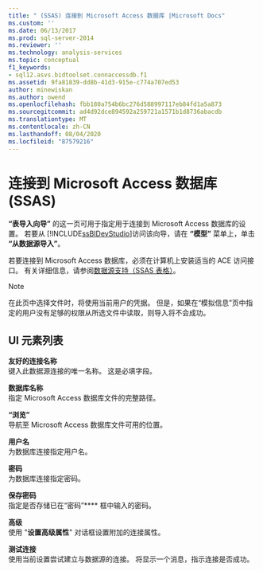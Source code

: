 ```yaml
---
title: " (SSAS) 连接到 Microsoft Access 数据库 |Microsoft Docs"
ms.custom: ''
ms.date: 06/13/2017
ms.prod: sql-server-2014
ms.reviewer: ''
ms.technology: analysis-services
ms.topic: conceptual
f1_keywords:
- sql12.asvs.bidtoolset.connaccessdb.f1
ms.assetid: 9fa81839-dd8b-41d3-915e-c774a707ed53
author: minewiskan
ms.author: owend
ms.openlocfilehash: fbb180a754b6bc276d588997117eb84fd1a5a873
ms.sourcegitcommit: ad4d92dce894592a259721a1571b1d8736abacdb
ms.translationtype: MT
ms.contentlocale: zh-CN
ms.lasthandoff: 08/04/2020
ms.locfileid: "87579216"
---
```

# <a name="connect-to-a-microsoft-access-database-ssas"></a>连接到 Microsoft Access 数据库 (SSAS)
  **“表导入向导”** 的这一页可用于指定用于连接到 Microsoft Access 数据库的设置。 若要从 [!INCLUDE[ssBIDevStudio](../includes/ssbidevstudio-md.md)]访问该向导，请在 **“模型”** 菜单上，单击 **“从数据源导入”**。  
  
 若要连接到 Microsoft Access 数据库，必须在计算机上安装适当的 ACE 访问接口。 有关详细信息，请参阅[数据源支持（SSAS 表格）](tabular-models/data-sources-supported-ssas-tabular.md)。  
  
> [!NOTE]  
>  在此页中选择文件时，将使用当前用户的凭据。 但是，如果在“模拟信息”页中指定的用户没有足够的权限从所选文件中读取，则导入将不会成功。  
  
## <a name="ui-element-list"></a>UI 元素列表  
 **友好的连接名称**  
 键入此数据源连接的唯一名称。 这是必填字段。  
  
 **数据库名称**  
 指定 Microsoft Access 数据库文件的完整路径。  
  
 **“浏览”**  
 导航至 Microsoft Access 数据库文件可用的位置。  
  
 **用户名**  
 为数据库连接指定用户名。  
  
 **密码**  
 为数据库连接指定密码。  
  
 **保存密码**  
 指定是否存储已在“密码”**** 框中输入的密码。  
  
 **高级**  
 使用 "**设置高级属性**" 对话框设置附加的连接属性。  
  
 **测试连接**  
 使用当前设置尝试建立与数据源的连接。 将显示一个消息，指示连接是否成功。  
  
  
